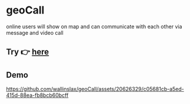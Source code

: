 # geoCall
online users will show on map and can communicate with each other via message and video call

## Try  :point_right: [here](https://cr.spaceflow.in/login)

## Demo

https://github.com/wallinslax/geoCall/assets/20626329/c05681cb-a5ed-415d-88ea-fb8bcb60bcff

